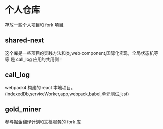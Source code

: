 # 个人仓库

存放一些个人项目和 fork 项目.

## shared-next

这个库是一些项目的实践方法和类,web-component,国际化实现，全局状态机等等 是 call_log 应用的共用侧！

## call_log

webpack4 构建的 react 本地项目。(indexedDb,serviceWorker,app,webpack,babel,单元测试,jest)

## gold_miner

参与掘金翻译计划和文档服务的 fork 库.
